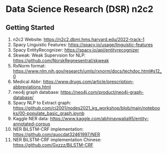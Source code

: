 # Data Science Research (DSR) n2c2 
## Getting Started
1. n2c2 Website: https://n2c2.dbmi.hms.harvard.edu/2022-track-1
2. Spacy Linguistic Features: https://spacy.io/usage/linguistic-features
3. Spacy EntityRecognizer: https://spacy.io/api/entityrecognizer
4. Skweak: Weak Supervsion for NLP: https://github.com/NorskRegnesentral/skweak
5. RxNorm format: https://www.nlm.nih.gov/research/umls/rxnorm/docs/techdoc.html#s12_0
6. Medical Abbr: https://www.drugs.com/article/prescription-abbreviations.html
7. neo4j graph database: https://neo4j.com/product/neo4j-graph-database/
8. Spacy NLP to Extract graph: https://github.com/cj2001/nodes2021_kg_workshop/blob/main/notebooks/00-populate_basic_graph.ipynb
9. Kaggle NER data: https://www.kaggle.com/abhinavwalia95/entity-annotated-corpus
10. NER BiLSTM-CRF implementation: https://github.com/quocdat32461997/NER
11. NER BiLSTM-CRF implementation Chinese: https://github.com/Gxzzz/BiLSTM-CRF
